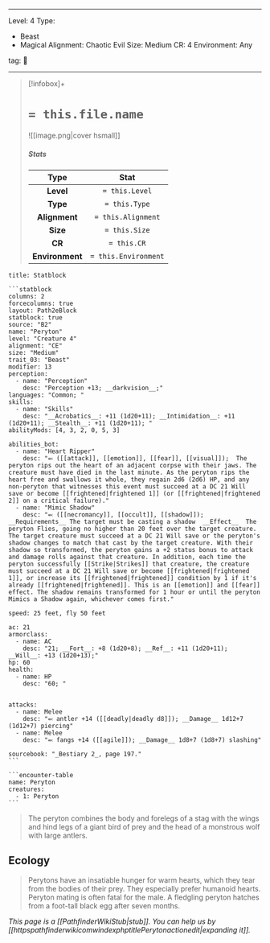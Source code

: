
---


Level: 4
Type:
- Beast
- Magical
Alignment: Chaotic Evil
Size: Medium
CR: 4
Environment: Any


tag: 👹

---

> [!infobox]+
> #  `= this.file.name`
> ![[image.png|cover hsmall]]
> ##### Stats
> Type | Stat |
> :---:|:---:|
> **Level** | `= this.Level` |
> **Type** | `= this.Type` |
> **Alignment** | `= this.Alignment` |
> **Size** | `= this.Size` |
> **CR** | `= this.CR` |
> **Environment** | `= this.Environment` |




````ad-info
title: Statblock

```statblock
columns: 2
forcecolumns: true
layout: Path2eBlock
statblock: true
source: "B2"
name: "Peryton"
level: "Creature 4"
alignment: "CE"
size: "Medium"
trait_03: "Beast"
modifier: 13
perception:
  - name: "Perception"
    desc: "Perception +13; __darkvision__;"
languages: "Common; "
skills:
  - name: "Skills"
    desc: "__Acrobatics__: +11 (1d20+11); __Intimidation__: +11 (1d20+11); __Stealth__: +11 (1d20+11); "
abilityMods: [4, 3, 2, 0, 5, 3]

abilities_bot:
  - name: "Heart Ripper"
    desc: "⬻ ([[attack]], [[emotion]], [[fear]], [[visual]]);  The peryton rips out the heart of an adjacent corpse with their jaws. The creature must have died in the last minute. As the peryton rips the heart free and swallows it whole, they regain 2d6 (2d6) HP, and any non-peryton that witnesses this event must succeed at a DC 21 Will save or become [[frightened|frightened 1]] (or [[frightened|frightened 2]] on a critical failure)."
  - name: "Mimic Shadow"
    desc: "⬻ ([[necromancy]], [[occult]], [[shadow]]); __Requirements__ The target must be casting a shadow  __Effect__  The peryton Flies, going no higher than 20 feet over the target creature. The target creature must succeed at a DC 21 Will save or the peryton's shadow changes to match that cast by the target creature. With their shadow so transformed, the peryton gains a +2 status bonus to attack and damage rolls against that creature. In addition, each time the peryton successfully [[Strike|Strikes]] that creature, the creature must succeed at a DC 21 Will save or become [[frightened|frightened 1]], or increase its [[frightened|frightened]] condition by 1 if it's already [[frightened|frightened]]. This is an [[emotion]] and [[fear]] effect. The shadow remains transformed for 1 hour or until the peryton Mimics a Shadow again, whichever comes first."

speed: 25 feet, fly 50 feet

ac: 21
armorclass:
  - name: AC
    desc: "21; __Fort__: +8 (1d20+8); __Ref__: +11 (1d20+11); __Will__: +13 (1d20+13);"
hp: 60
health:
  - name: HP
    desc: "60; "


attacks:
  - name: Melee
    desc: "⬻ antler +14 ([[deadly|deadly d8]]); __Damage__ 1d12+7 (1d12+7) piercing"
  - name: Melee
    desc: "⬻ fangs +14 ([[agile]]); __Damage__ 1d8+7 (1d8+7) slashing"

sourcebook: "_Bestiary 2_, page 197."
```

```encounter-table
name: Peryton
creatures:
  - 1: Peryton
```

````



> The peryton combines the body and forelegs of a stag with the wings and hind legs of a giant bird of prey and the head of a monstrous wolf with large antlers.


## Ecology

> Perytons have an insatiable hunger for warm hearts, which they tear from the bodies of their prey. They especially prefer humanoid hearts. Peryton mating is often fatal for the male. A fledgling peryton hatches from a foot-tall black egg after seven months.



*This page is a [[PathfinderWikiStub|stub]]. You can help us by [[httpspathfinderwikicomwindexphptitlePerytonactionedit|expanding it]].*









